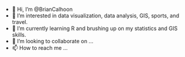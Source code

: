 - 👋 Hi, I’m @BrianCalhoon
- 👀 I’m interested in data visualization, data analysis, GIS, sports, and travel.
- 🌱 I’m currently learning R and brushing up on my statistics and GIS skills.
- 💞️ I’m looking to collaborate on ...
- 📫 How to reach me ...

<!---
DABrianC/DABrianC is a ✨ special ✨ repository because its `README.md` (this file) appears on your GitHub profile.
You can click the Preview link to take a look at your changes.
--->
